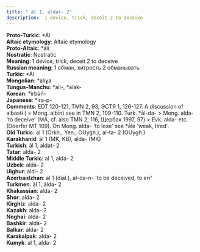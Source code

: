 ```yaml
---
title: " âl 1, aldat- 2"
description:  1 device, trick, deceit 2 to deceive
---
```


<strong>Proto-Turkic</strong>:  *Āl<br>
<strong>Altaic etymology</strong>:  Altaic etymology<br>
<strong> Proto-Altaic</strong>:  *ā́li<br>
<strong>Nostratic</strong>:  Nostratic<br>
<strong>Meaning</strong>:  1 device, trick, deceit 2 to deceive<br>
<strong>Russian meaning</strong>:  1 обман, хитрость 2 обманывать<br>
<strong>Turkic</strong>:  *Āl<br>
<strong>Mongolian</strong>:  *aliɣa<br>
<strong>Tungus-Manchu</strong>:  *ali-, *alak-<br>
<strong>Korean</strong>:  *ìrbǝ̀ń-<br>
<strong>Japanese</strong>:  *ira-p-<br>
<strong>Comments</strong>:  EDT 120-121, TMN 2, 93, ЭСТЯ 1, 126-127. A discussion of albastɨ ( = Mong. albin) see in TMN 2, 109-110. Turk. *āl-da- > Mong. alda- 'to deceive' (MA, cf. also TMN 2, 116, Щербак 1997, 97) > Evk. alda- etc. (Doerfer MT 109). On Mong. alda- 'to lose' see *ā̀le 'weak, tired'.<br>
<strong>Old Turkic</strong>:  al 1 (Orkh., Yen., OUygh.), al-ta- 2 (OUygh.)<br>
<strong>Karakhanid</strong>:  āl 1 (MK, KB), alda- (MK)<br>
<strong>Turkish</strong>:  âl 1, aldat- 2<br>
<strong>Tatar</strong>:  alda- 2<br>
<strong>Middle Turkic</strong>:  al 1, alda- 2<br>
<strong>Uzbek</strong>:  alda- 2<br>
<strong>Uighur</strong>:  aldi- 2<br>
<strong>Azerbaidzhan</strong>:  al 1 (dial.), al-da-n- 'to be deceived, to err'<br>
<strong>Turkmen</strong>:  āl 1, ālda- 2<br>
<strong>Khakassian</strong>:  alda- 2<br>
<strong>Shor</strong>:  alda- 2<br>
<strong>Kirghiz</strong>:  alda- 2<br>
<strong>Kazakh</strong>:  alda- 2<br>
<strong>Noghai</strong>:  alda- 2<br>
<strong>Bashkir</strong>:  alda- 2<br>
<strong>Balkar</strong>:  alda- 2<br>
<strong>Karakalpak</strong>:  alda- 2<br>
<strong>Kumyk</strong>:  al 1, alda- 2<br>


